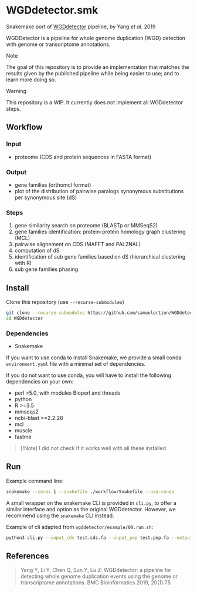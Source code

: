 # WGDdetector.smk
Snakemake port of [WGDdetector](https://github.com/yongzhiyang2012/WGDdetector) pipeline, by Yang _et al._ 2019

WGDDetector is a pipeline for whole genome duplication (WGD) detection with genome or transcriptome annotations.

> [!Note] 
> The goal of this repository is to provide an implementation that matches the results given by the published pipeline while being easier to use; and to learn more doing so.

> [!Warning]
> This repository is a WIP. It currently does not implement all WGDdetector steps.

## Workflow

### Input

- proteome (CDS and protein sequences in FASTA format)

### Output

- gene families (orthomcl format)
- plot of the distribution of pairwise paralogs synonymous substitutions per synonymous site (dS)


### Steps

1. gene similarity search on proteome (BLASTp or MMSeqS2)
2. gene families identification: protein-protein homology graph clustering (MCL)
3. pairwise alignement on CDS (MAFFT and PAL2NAL)
4. computation of dS
5. identification of sub gene families based on dS (hierarchical clustering with R)
6. sub gene families phasing


## Install

Clone this repository (use `--recurse-submodules`)
```bash
git clone --recurse-submodules https://github.com/samuelortion/WGDdetector.smk.git
cd WGDdetector
```

### Dependencies

- Snakemake

If you want to use conda to install Snakemake, we provide a small conda `environment.yaml` file with a minimal set of dependencies.

If you do not want to use conda, you will have to install the following dependencies on your own:
- perl >5.0, with modules Bioperl and threads
- python
- R >=3.5
- mmseqs2
- ncbi-blast >=2.2.28
- mcl
- muscle
- fastme
> [!Note] <!--TODO: -->
> I did not check If it works well with all these installed.

## Run

Example command line:
```bash
snakemake --cores 1 --snakefile ./workflow/Snakefile --use-conda
```

A small wrapper on the snakemake CLI is provided in `cli.py`, to offer a similar interface and option as the original WGDdetector. However, we recommend using the `snakemake` CLI instead.

Example of cli adapted from `wgddetector/example/00.run.sh`: 
```bash
python3 cli.py --input_cds test.cds.fa --input_pep test.pep.fa --output_dir output --tmp_dir tmp --thread_num 4 --cluster_engine mmseqs2
```



## References

> Yang Y, Li Y, Chen Q, Sun Y, Lu Z: WGDdetector: a pipeline for detecting whole genome duplication events using the genome or transcriptome annotations. BMC Bioinformatics 2019, 20(1):75.